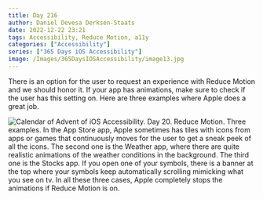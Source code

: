 ```yaml
---
title: Day 216
author: Daniel Devesa Derksen-Staats
date: 2022-12-22 23:21
tags: Accessibility, Reduce Motion, a11y
categories: ["Accessibility"]
series: ["365 Days iOS Accessibility"]
image: /Images/365DaysIOSAccessibility/image13.jpg
---
```


There is an option for the user to request an experience with Reduce Motion and we should honor it. If your app has animations, make sure to check if the user has this setting on. Here are three examples where Apple does a great job.

![Calendar of Advent of iOS Accessibility. Day 20. Reduce Motion. Three examples. In the App Store app, Apple sometimes has tiles with icons from apps or games that continuously moves for the user to get a sneak peek of all the icons. The second one is the Weather app, where there are quite realistic animations of the weather conditions in the background. The third one is the Stocks app. If you open one of your symbols, there is a banner at the top where your symbols keep automatically scrolling mimicking what you see on tv. In all these three cases, Apple completely stops the animations if Reduce Motion is on.](/Images/365DaysIOSAccessibility/image13.jpg)